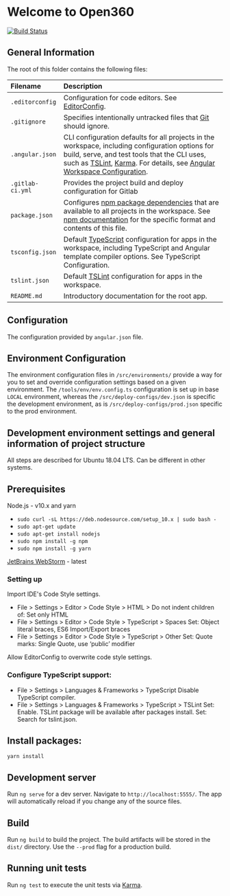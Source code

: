 # Welcome to Open360

[![Build Status](https://travis-ci.com/o360/frontend.svg?branch=master)](https://travis-ci.com/o360/frontend)

## General Information

The root of this folder contains the following files:

| Filename     | Description |
| :----------- | :---------- |
| `.editorconfig` | Configuration for code editors. See [EditorConfig](https://editorconfig.org/). |
| `.gitignore` | Specifies intentionally untracked files that [Git](https://git-scm.com/) should ignore. |
| `.angular.json`  | CLI configuration defaults for all projects in the workspace, including configuration options for build, serve, and test tools that the CLI uses, such as [TSLint](https://palantir.github.io/tslint/), [Karma](https://karma-runner.github.io/latest/index.html). For details, see [Angular Workspace Configuration](https://angular.io/guide/workspace-config). |
| `.gitlab-ci.yml`  | Provides the project build and deploy configuration for Gitlab |
| `package.json`   | 	Configures [npm package dependencies](https://angular.io/guide/npm-packages) that are available to all projects in the workspace. See [npm documentation](https://docs.npmjs.com/files/package.json) for the specific format and contents of this file. |
| `tsconfig.json`   | Default [TypeScript](https://www.typescriptlang.org/) configuration for apps in the workspace, including TypeScript and Angular template compiler options. See TypeScript Configuration. |
| `tslint.json`   | Default [TSLint](https://palantir.github.io/tslint/) configuration for apps in the workspace. |
| `README.md`  | Introductory documentation for the root app. |

## Configuration

The configuration provided by `angular.json` file.

## Environment Configuration

The environment configuration files in `/src/environments/` provide a way for you to set and override configuration settings based on a given environment.
The `/tools/env/env.config.ts` configuration is set up in base `LOCAL` environment, whereas the `/src/deploy-configs/dev.json` is specific the development environment,
 as is `/src/deploy-configs/prod.json` specific to the prod environment.

## Development environment settings and general information of project structure  

All steps are described for Ubuntu 18.04 LTS. Can be different in other systems.

## Prerequisites

Node.js - v10.x and yarn

* ```sudo curl -sL https://deb.nodesource.com/setup_10.x | sudo bash -```
* ```sudo apt-get update```
* ```sudo apt-get install nodejs```
* ```sudo npm install -g npm```
* ```sudo npm install -g yarn```

[JetBrains WebStorm](https://www.jetbrains.com/webstorm/download/) - latest

### Setting up
Import IDE's Code Style settings.

* File > Settings > Editor > Code Style > HTML > 
Do not indent children of: Set only HTML
* File > Settings > Editor > Code Style > TypeScript > Spaces 
Set: Object literal braces, ES6 Import/Export braces
* File > Settings > Editor > Code Style > TypeScript > Other
Set: Quote marks: Single Quote, use ‘public’ modifier

Allow EditorConfig to overwrite code style settings.
 
### Configure TypeScript support:

* File > Settings > Languages & Frameworks > TypeScript
Disable TypeScript compiler.
* File > Settings > Languages & Frameworks > TypeScript > TSLint
Set: Enable. TSLint package will be available after packages install. 
Set: Search for tslint.json.

## Install packages:
  `yarn install`

## Development server

Run `ng serve` for a dev server. Navigate to `http://localhost:5555/`. The app will automatically reload if you change any of the source files.

## Build

Run `ng build` to build the project. The build artifacts will be stored in the `dist/` directory. Use the `--prod` flag for a production build.

## Running unit tests

Run `ng test` to execute the unit tests via [Karma](https://karma-runner.github.io).
